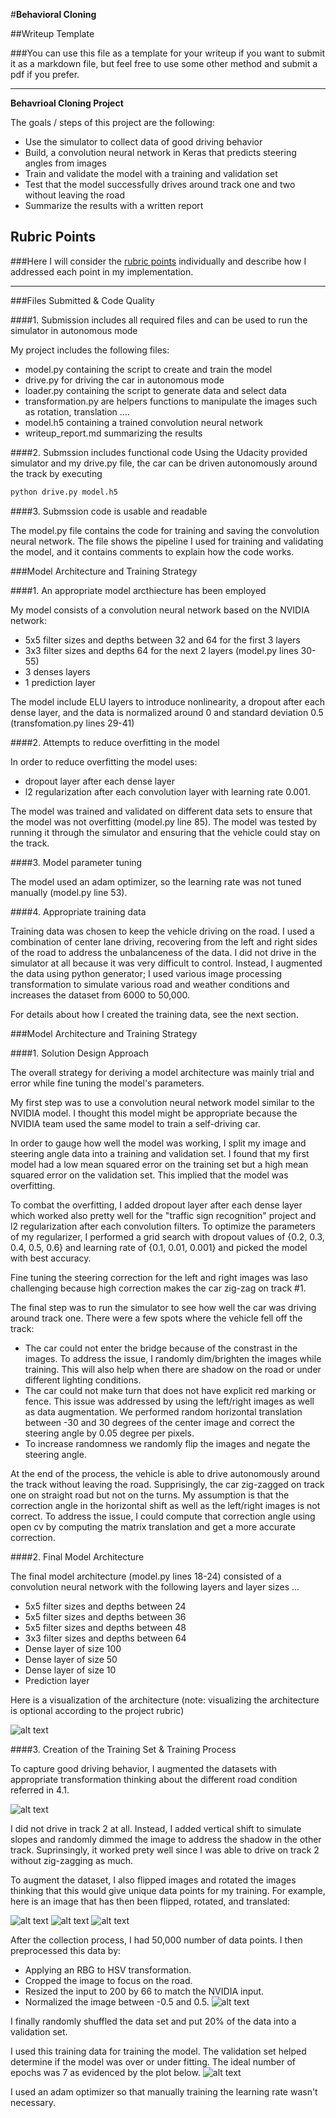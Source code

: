 #**Behavioral Cloning** 

##Writeup Template

###You can use this file as a template for your writeup if you want to submit it as a markdown file, but feel free to use some other method and submit a pdf if you prefer.

---

**Behavrioal Cloning Project**

The goals / steps of this project are the following:
* Use the simulator to collect data of good driving behavior
* Build, a convolution neural network in Keras that predicts steering angles from images
* Train and validate the model with a training and validation set
* Test that the model successfully drives around track one and two without leaving the road
* Summarize the results with a written report


[//]: # (Image References)

[image1]: ./output/model.png "Model Visualization"
[image2]: ./output/brightness.png "Random Brightness"
[image3]: ./output/cropped.png "Cropped Image"
[image4]: ./output/flipped.png "Flipped Image"
[image5]: ./output/rotated.png "Rotated Image"
[image6]: ./output/flip+30.png "Translated & Cropped Image"
[image7]: ./output/left-center-right.png "Left Center Right Image"
[image8]: ./output/hist.png "Distribution of steering angle"
[image9]: ./output/adjusted.png "Adjusted Distribution of steering angle"
[image10]: ./output/loss.png "Learning curve"


## Rubric Points
###Here I will consider the [rubric points](https://review.udacity.com/#!/rubrics/432/view) individually and describe how I addressed each point in my implementation.  

---
###Files Submitted & Code Quality

####1. Submission includes all required files and can be used to run the simulator in autonomous mode

My project includes the following files:
* model.py containing the script to create and train the model
* drive.py for driving the car in autonomous mode
* loader.py containing the script to generate data and select data
* transformation.py are helpers functions to manipulate the images such as rotation, translation ....
* model.h5 containing a trained convolution neural network 
* writeup_report.md summarizing the results

####2. Submssion includes functional code
Using the Udacity provided simulator and my drive.py file, the car can be driven autonomously around the track by executing 
```sh
python drive.py model.h5
```

####3. Submssion code is usable and readable

The model.py file contains the code for training and saving the convolution neural network. The file shows the pipeline I used for training and validating the model, and it contains comments to explain how the code works.

###Model Architecture and Training Strategy

####1. An appropriate model arcthiecture has been employed

My model consists of a convolution neural network based on the NVIDIA network:
* 5x5 filter sizes and depths between 32 and 64 for the first 3 layers 
* 3x3 filter sizes and depths 64 for the next 2 layers (model.py lines 30-55) 
* 3 denses layers
* 1 prediction layer


The model include ELU layers to introduce nonlinearity, a dropout after each dense layer, and the data is normalized around 0 and standard deviation 0.5 (transfomation.py lines 29-41)

####2. Attempts to reduce overfitting in the model

In order to reduce overfitting the model uses:
* dropout layer after each dense layer
* l2 regularization after each convolution layer with learning rate 0.001.

The model was trained and validated on different data sets to ensure that the model was not overfitting (model.py line 85). The model was tested by running it through the simulator and ensuring that the vehicle could stay on the track.

####3. Model parameter tuning

The model used an adam optimizer, so the learning rate was not tuned manually (model.py line 53).

####4. Appropriate training data

Training data was chosen to keep the vehicle driving on the road. I used a combination of center lane driving, recovering from the left and right sides of the road to address the unbalanceness of the data. I did not drive in the simulator at all because it was very difficult to control. Instead, I augmented the data using python generator; I used various image processing transformation to simulate various road and weather conditions and increases the dataset from 6000 to 50,000.

For details about how I created the training data, see the next section. 

###Model Architecture and Training Strategy

####1. Solution Design Approach

The overall strategy for deriving a model architecture was mainly trial and error while fine tuning the model's parameters.

My first step was to use a convolution neural network model similar to the NVIDIA model. I thought this model might be appropriate because the NVIDIA team used the same model to train a self-driving car.

In order to gauge how well the model was working, I split my image and steering angle data into a training and validation set. I found that my first model had a low mean squared error on the training set but a high mean squared error on the validation set. This implied that the model was overfitting. 

To combat the overfitting, I added dropout layer after each dense layer which worked also pretty well for the "traffic sign recognition" project and l2 regularization after each convolution filters. To optimize the parameters of my regularizer, I performed a grid search with dropout values of {0.2, 0.3, 0.4, 0.5, 0.6} and learning rate of {0.1, 0.01, 0.001} and picked the model with best accuracy.

Fine tuning the steering correction for the left and right images was laso challenging because high correction makes the car zig-zag on track #1. 

The final step was to run the simulator to see how well the car was driving around track one. There were a few spots where the vehicle fell off the track:
* The car could not enter the bridge because of the constrast in the images. To address the issue, I randomly dim/brighten the images while training. This will also help when there are shadow on the road or under different lighting conditions.
* The car could not make turn that does not have explicit red marking or fence. This issue was addressed by using the left/right images as well as data augmentation. We performed random horizontal translation between -30 and 30 degrees of the center image and correct the steering angle by 0.05 degree per pixels.
* To increase randomness we randomly flip the images and negate the steering angle.

At the end of the process, the vehicle is able to drive autonomously around the track without leaving the road. 
Supprisingly, the car zig-zagged on track one on straight road but not on the turns. My assumption is that the correction angle in the horizontal shift as well as the left/right images is not correct. To address the issue, I could compute that correction angle using open cv by computing the matrix translation and get a more accurate correction. 

####2. Final Model Architecture

The final model architecture (model.py lines 18-24) consisted of a convolution neural network with the following layers and layer sizes ...
* 5x5 filter sizes and depths between 24 
* 5x5 filter sizes and depths between 36 
* 5x5 filter sizes and depths between 48
* 3x3 filter sizes and depths between 64
* Dense layer of size 100
* Dense layer of size 50
* Dense layer of size 10
* Prediction layer

Here is a visualization of the architecture (note: visualizing the architecture is optional according to the project rubric)

![alt text][image1]

####3. Creation of the Training Set & Training Process

To capture good driving behavior, I augmented the datasets with appropriate transformation thinking about the different road condition referred in 4.1.

![alt text][image7]

I did not drive in track 2 at all. Instead, I added vertical shift to simulate slopes and randomly dimmed the image to address the shadow in the other track. Suprinsingly, it worked prety well since I was able to drive on track 2 without zig-zagging as much. 

To augment the dataset, I also flipped images and rotated the images thinking that this would give unique data points for my training. For example, here is an image that has then been flipped, rotated, and translated:

![alt text][image4]
![alt text][image5]
![alt text][image6]


After the collection process, I had 50,000 number of data points. I then preprocessed this data by:
* Applying an RBG to HSV transformation.
* Cropped the image to focus on the road.
* Resized the input to 200 by 66 to match the NVIDIA input.
* Normalized the image between -0.5 and 0.5.
![alt text][image3]


I finally randomly shuffled the data set and put 20% of the data into a validation set. 

I used this training data for training the model. The validation set helped determine if the model was over or under fitting. The ideal number of epochs was 7 as evidenced by the plot below.
![alt text][image10]

 I used an adam optimizer so that manually training the learning rate wasn't necessary.